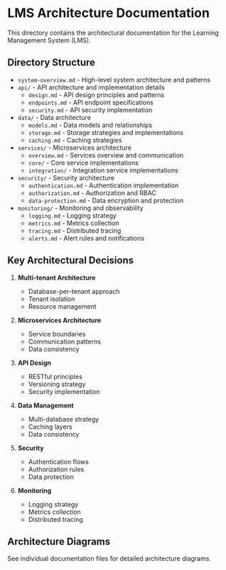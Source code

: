 # LMS Architecture Documentation

This directory contains the architectural documentation for the Learning Management System (LMS).

## Directory Structure

- `system-overview.md` - High-level system architecture and patterns
- `api/` - API architecture and implementation details
  - `design.md` - API design principles and patterns
  - `endpoints.md` - API endpoint specifications
  - `security.md` - API security implementation
- `data/` - Data architecture
  - `models.md` - Data models and relationships
  - `storage.md` - Storage strategies and implementations
  - `caching.md` - Caching strategies
- `services/` - Microservices architecture
  - `overview.md` - Services overview and communication
  - `core/` - Core service implementations
  - `integration/` - Integration service implementations
- `security/` - Security architecture
  - `authentication.md` - Authentication implementation
  - `authorization.md` - Authorization and RBAC
  - `data-protection.md` - Data encryption and protection
- `monitoring/` - Monitoring and observability
  - `logging.md` - Logging strategy
  - `metrics.md` - Metrics collection
  - `tracing.md` - Distributed tracing
  - `alerts.md` - Alert rules and notifications

## Key Architectural Decisions

1. **Multi-tenant Architecture**
   - Database-per-tenant approach
   - Tenant isolation
   - Resource management

2. **Microservices Architecture**
   - Service boundaries
   - Communication patterns
   - Data consistency

3. **API Design**
   - RESTful principles
   - Versioning strategy
   - Security implementation

4. **Data Management**
   - Multi-database strategy
   - Caching layers
   - Data consistency

5. **Security**
   - Authentication flows
   - Authorization rules
   - Data protection

6. **Monitoring**
   - Logging strategy
   - Metrics collection
   - Distributed tracing

## Architecture Diagrams

See individual documentation files for detailed architecture diagrams.
